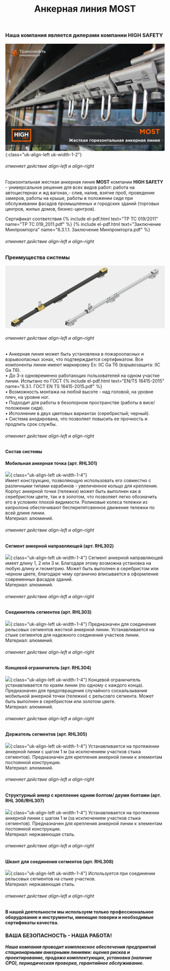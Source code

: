 ﻿---
title: Анкерная линия MOST
cat: 3
sortid: 3.3
submenu: true
---
 
### Наша компания является дилерами компании **HIGH SAFETY**
![](/img/toplogo/3.3.0.jpg){:class="uk-align-left uk-width-1-2"}
###### отменяет действие align-left и align-right

Горизонтальная жесткая анкерная линия **MOST** компании **HIGH SAFETY** - универсальное решение для всех видов работ: работа на автоцистернах и жд вагонах,- слив, налив, взятие проб, проведение замеров, работы на крыше, работы в положении сидя при обслуживании фасадов промышленных и городских зданий (торговых центров, жилых домов, бизнес-центров). 

Сертификат соответствия {% include el-pdf.html text="TP TC 019/2011" name="TP TC 019_2011.pdf" %}
{% include el-pdf.html text="Заключение Минпромторга" name="6.3.1.1. Заключение Минпромторга.pdf" %}
###### отменяет действие align-left и align-right

### **Преимущества системы**
![](/img/sss/3.3.1.1.png)
###### отменяет действие align-left и align-right

• Анкерная линия может быть установлена в пожароопасных и взрывоопасных зонах, что подтверждается сертификатом. Все компоненты линии имеют маркировку Ex: IIC Ga T6 (взрывозащита: IIC Ga T6).  
• До 3-х одновременно работающих пользователей на одном участке линии. Испытано по ГОСТ {% include el-pdf.html text="EN/TS 16415-2015" name="6.3.1. ГОСТ EN TS 16415-2015.pdf" %}    
• Возможность монтажа на любой высоте - над головой, на уровне плеч, на уровне ног.  
• Подходит для работы в безопорном пространстве (работы в висе/ положении сидя).  
• Исполнение в двух цветовых вариантах (серебристый; черный).  
• Система анодирована, что позволяет повысить ее прочность и продлить срок службы. 
###### отменяет действие align-left и align-right

#### **Состав системы**

#### Мобильная анкерная точка (арт. RHL301)
![](/img/sss/3.FHL301.gif){:class="uk-align-left uk-width-1-4"}    
Имеет конструкцию, позволяющую использовать его совместно с различными типами карабинов - увеличенное кольцо для крепления. Корпус анкерной точки (тележки) может быть выполнен как в серебристом цвете, так и в золотом, что позволяет легко обозначить его в условиях плохой видимости.  Роликовые колеса тележки из капролона обеспечивают бесперепятсвенное движение тележки по всей длине линии.     
Материал: алюминий. 
###### отменяет действие align-left и align-right
 
#### Сегмент анкерной направляющей (арт. RHL302)
![](/img/sss/3.FHL302.gif){:class="uk-align-left uk-width-1-4"}
Сегмент анкерной направляющей имеет длину 1, 2 или 3 м. Благодаря этому возможна установка на любую длину и геометрию. 
Может быть выполнен в серебристом или черном цвете, благодаря чему органично вписывается в оформление современных фасадов зданий.   
Материал: алюминий.
###### отменяет действие align-left и align-right
 
#### Соединитель сегментов (арт. RHL303)
![](/img/sss/3.FHL303.gif){:class="uk-align-left uk-width-1-4"}
Предназначен для соединения рельсовых сегментов жесткой анкерной линии. Устанавливается на стыке сегментов для надежного соединения участков линии.   
Материал: алюминий. 
###### отменяет действие align-left и align-right
 
#### Концевой ограничитель (арт. RHL304)
![](/img/sss/3.FHL304.gif){:class="uk-align-left uk-width-1-4"}
Концевой ограничитель устанавливается по краям линии (по одному с каждого конца). Предназначен для предотвращения случайного соскальзывания мобильной анкерной точки (тележки) с рельсовго сегмента. Может быть выполнен в серебристом или золотом цвете.   
Материал: алюминий. 
###### отменяет действие align-left и align-right
 
#### Держатель сегментов (арт. RHL305)
![](/img/sss/3.FHL305.gif){:class="uk-align-left uk-width-1-4"}
Устанавливается на протяжении анкерной линии с шагом 1 м (за исключением участков стыка сегментов). Предназначен для крепления анкерной линии к элементам постоянной конструкции.   
Материал: алюминий.
###### отменяет действие align-left и align-right
 
#### Структурный анкер с крепление одним болтом/ двумя болтами (арт. RHL 306/RHL307)
![](/img/sss/3.FHL306.gif){:class="uk-align-left uk-width-1-4"}
Устанавливается на протяжении анкерной линии с шагом 1 м (за исключением участков стыка сегментов). Предназначен для крепления анкерной линии к элементам постоянной конструкции.   
Материал: нержавеющая сталь.
###### отменяет действие align-left и align-right
 
#### Шкант для соединения сегментов (арт. RHL308)
![](/img/sss/3.FHL308.gif){:class="uk-align-left uk-width-1-4"}
Используется при соединении рельсовых сегментов на стыке участков.   
Материал: нержавеющая сталь.
###### отменяет действие align-left и align-right


#### В нашей деятельности мы используем только профессиональное оборудование и инструменты, имеющие поверки и необходимые сертификаты качества.


### ВАША БЕЗОПАСНОСТЬ - НАША РАБОТА!

***Наша компания проводит комплексное обеспечения предприятий стационарными анкерными линиями: оценка рисков и проектирование, продажа комплектующих, установка (наличие СРО), периодическая проверка, гарантийное обслуживание.***



